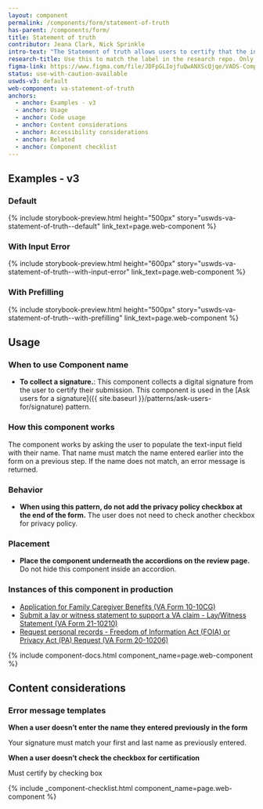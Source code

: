 ```yaml
---
layout: component
permalink: /components/form/statement-of-truth
has-parent: /components/form/
title: Statement of truth
contributor: Jeana Clark, Nick Sprinkle
intro-text: "The Statement of truth allows users to certify that the information they have provided in form is correct and true to the best of their knowledge and belief."
research-title: Use this to match the label in the research repo. Only use if web-component does not match the label.
figma-link: https://www.figma.com/file/JDFpGLIojfuQwANXScQjqe/VADS-Component-Examples?type=design&node-id=1360%3A85739&mode=design&t=TiJHClaf3VQ6wU6B-1 
status: use-with-caution-available
uswds-v3: default
web-component: va-statement-of-truth
anchors:
  - anchor: Examples - v3
  - anchor: Usage
  - anchor: Code usage
  - anchor: Content considerations
  - anchor: Accessibility considerations
  - anchor: Related
  - anchor: Component checklist
---
```


## Examples - v3

### Default

{% include storybook-preview.html height="500px" story="uswds-va-statement-of-truth--default" link_text=page.web-component %}

### With Input Error

{% include storybook-preview.html height="600px" story="uswds-va-statement-of-truth--with-input-error" link_text=page.web-component %}

### With Prefilling

{% include storybook-preview.html height="500px" story="uswds-va-statement-of-truth--with-prefilling" link_text=page.web-component %}

## Usage

### When to use Component name

* **To collect a signature.**: This component collects a digital signature from the user to certify their submission. This component is used in the [Ask users for a signature]({{ site.baseurl }}/patterns/ask-users-for/signature) pattern.

### How this component works

The component works by asking the user to populate the text-input field with their name. That name must match the name entered earlier into the form on a previous step. If the name does not match, an error message is returned.

### Behavior

* **When using this pattern, do not add the privacy policy checkbox at the end of the form.** The user does not need to check another checkbox for privacy policy.

### Placement

* **Place the component underneath the accordions on the review page.** Do not hide this component inside an accordion.

### Instances of this component in production

* [Application for Family Caregiver Benefits (VA Form 10-10CG)](https://www.va.gov/family-member-benefits/apply-for-caregiver-assistance-form-10-10cg/introduction)
* [Submit a lay or witness statement to support a VA claim - Lay/Witness Statement (VA Form 21-10210)](https://www.va.gov/supporting-forms-for-claims/lay-witness-statement-form-21-10210/introduction)
* [Request personal records - Freedom of Information Act (FOIA) or Privacy Act (PA) Request (VA Form 20-10206)](https://www.va.gov/records/request-personal-records-form-20-10206/introduction)

{% include component-docs.html component_name=page.web-component %}

## Content considerations

### Error message templates 

**When a user doesn’t enter the name they entered previously in the form**

Your signature must match your first and last name as previously entered.

**When a user doesn’t check the checkbox for certification**

Must certify by checking box

{% include _component-checklist.html component_name=page.web-component %}